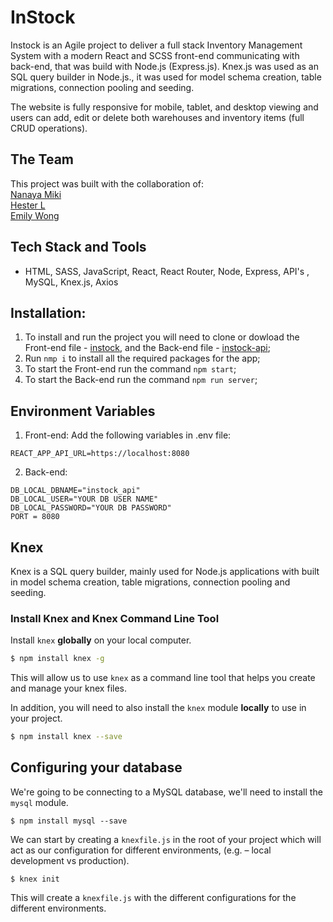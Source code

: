 # InStock
Instock is an Agile project to deliver a full stack Inventory Management System with a modern React and SCSS front-end communicating with back-end, that was build with Node.js (Express.js). Knex.js was used as an SQL query builder in Node.js., it was used for model schema creation, table migrations, connection pooling and seeding.

The website is fully responsive for mobile, tablet, and desktop viewing and users can add, edit or delete both warehouses and inventory items (full CRUD operations). 

## The Team

This project was built with the collaboration of: <br>
[Nanaya Miki](https://github.com/Lala0419) <br>
[Hester L](https://github.com/hlai52) <br>
[Emily Wong](https://github.com/emwong101) <br>


## Tech Stack and Tools
* HTML, SASS, JavaScript, React, React Router, Node, Express, API's , MySQL, Knex.js, Axios

## Installation:
1. To install and run the project you will need to clone or dowload the Front-end file - [instock](https://github.com/NacarateJ/instock), and the Back-end file - [instock-api](https://github.com/NacarateJ/instock-api);
2. Run ```nmp i``` to install all the required packages for the app;
3. To start the Front-end run the command ```npm start```;
4. To start the Back-end run the command ```npm run server```;

## Environment Variables
1. Front-end:
Add the following variables in .env file:

```REACT_APP_API_URL=https://localhost:8080```
  
2. Back-end:

```DB_LOCAL_DBNAME="instock_api"```<br>
```DB_LOCAL_USER="YOUR DB USER NAME"```<br>
```DB_LOCAL_PASSWORD="YOUR DB PASSWORD"```<br>
```PORT = 8080```



## Knex

Knex is a SQL query builder, mainly used for Node.js applications with built in model schema creation, table migrations, connection pooling and seeding.

### Install Knex and Knex Command Line Tool

Install `knex` __globally__ on your local computer.

```bash
$ npm install knex -g
```

This will allow us to use `knex` as a command line tool that helps you create and manage your knex files.

In addition, you will need to also install the `knex` module __locally__ to use in your project.

```bash
$ npm install knex --save
```

## Configuring your database

We're going to be connecting to a MySQL database, we'll need to install the `mysql` module.

```
$ npm install mysql --save
```

We can start by creating a `knexfile.js` in the root of your project which will act as our configuration for different environments, (e.g. – local development vs production).

```
$ knex init
```

This will create a `knexfile.js` with the different configurations for the different environments.


